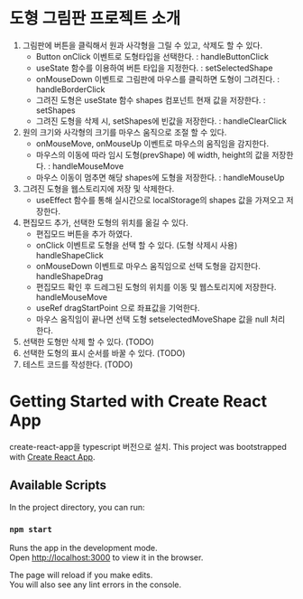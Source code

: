 # 도형 그림판 프로젝트 소개
1. 그림판에 버튼을 클릭해서 원과 사각형을 그릴 수 있고, 삭제도 할 수 있다.
    - Button onClick 이벤트로 도형타입을 선택한다. : handleButtonClick
    - useState 함수를 이용하여 버튼 타입을 지정한다. : setSelectedShape
    - onMouseDown 이벤트로 그림판에 마우스를 클릭하면 도형이 그려진다. : handleBorderClick
    - 그려진 도형은 useState 함수 shapes 컴포넌트 현재 값을 저장한다. : setShapes
    - 그려진 도형을 삭제 시, setShapes에 빈값을 저장한다. : handleClearClick
2. 원의 크기와 사각형의 크기를 마우스 움직으로 조절 할 수 있다.
    - onMouseMove, onMouseUp 이벤트로 마우스의 움직임을 감지한다.
    - 마우스의 이동에 따라 임시 도형(prevShape) 에 width, height의 값을 저장한다. : handleMouseMove
    - 마우스 이동이 멈추면 해당 shapes에 도형을 저장한다. : handleMouseUp
3. 그려진 도형을 웹스토리지에 저장 및 삭제한다.
    - useEffect 함수를 통해 실시간으로 localStorage의 shapes 값을 가져오고 저장한다.
4. 편집모드 추가, 선택한 도형의 위치를 옮길 수 있다.
    - 편집모드 버튼을 추가 하였다.
    - onClick 이벤트로 도형을 선택 할 수 있다. (도형 삭제시 사용) handleShapeClick
    - onMouseDown 이벤트로 마우스 움직임으로 선택 도형을 감지한다. handleShapeDrag
    - 편집모드 확인 후 드레그된 도형의 위치를 이동 및 웹스토리지에 저장한다. handleMouseMove
    - useRef dragStartPoint 으로 좌표값을 기억한다.
    - 마우스 움직임이 끝나면 선택 도형 setselectedMoveShape 값을 null 처리 한다.
5. 선택한 도형만 삭제 할 수 있다. (TODO)
6. 선택한 도형의 표시 순서를 바꿀 수 있다. (TODO)
7. 테스트 코드를 작성한다. (TODO)

# Getting Started with Create React App
create-react-app을 typescript 버전으로 설치.
This project was bootstrapped with [Create React App](https://github.com/facebook/create-react-app).

## Available Scripts

In the project directory, you can run:

### `npm start`

Runs the app in the development mode.\
Open [http://localhost:3000](http://localhost:3000) to view it in the browser.

The page will reload if you make edits.\
You will also see any lint errors in the console.